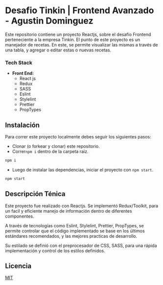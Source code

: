 # Desafio Tinkin | Frontend Avanzado - Agustin Dominguez

Este repositorio contiene un proyecto Reactjs, sobre el desafío Frontend perteneciente a la empresa Tinkin. El punto de este proyecto es un manejador de recetas. En este, se permite visualizar las mismas a través de una tabla, y agregar o editar estas o nuevas recetas.

### Tech Stack

- **Front End:**
    + React js
    + Redux
    + SASS
    + Eslint
    + Stylelint
    + Prettier
    + PropTypes

## Instalación

Para correr este proyecto localmente debes seguir los siguientes pasos:

- Clonar (o forkear y clonar) este repositorio.
- Correr```npm i``` dentro de la carpeta raiz.
```bash
npm i
```
- Luego de instalar las dependencias, iniciar el proyecto con ```npm start```.
```bash
npm start
```

## Descripción Ténica
Este proyecto fue realizado con Reactjs. Se implementó Redux/Toolkit, para un facil y eficiente manejo de información dentro de diferentes componentes. 

A través de tecnologías como Eslint, Stylelint, Prettier, PropTypes, se permite controlar que el código implementado se base en los últimos estándares recomendados, y las mejores practicas de desarrollo.

Su estilado se definió con el preprocesador de CSS, SASS, para una rápida implementación y control de los estilos definidos.

## Licencia
[MIT](https://choosealicense.com/licenses/mit/)
